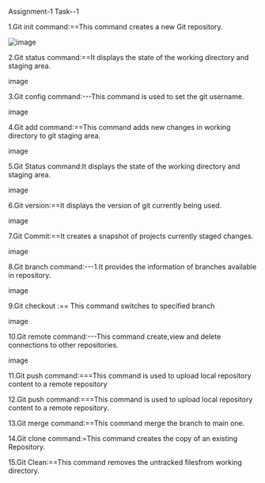 Assignment-1
Task--1

1.Git init command:==This command creates a new Git repository.

![image](https://user-images.githubusercontent.com/114386080/195010838-4e595d33-6d67-4d90-b0fe-6b5b966c0e97.png)


2.Git status command:==It displays the state of the working directory and staging area.

image

3.Git config command:---This command is used to set the git username.

image

4.Git add command:==This command adds new changes in working directory to git staging area.

image

5.Git Status command:It displays the state of the working directory and staging area.

image

6.Git version:==It displays the version of git currently being used.

image

7.Git Commit:==It creates a snapshot of projects currently staged changes.

image

8.Git branch command:---1.It provides the information of branches available in repository.

image

9.Git checkout :== This command switches to specified branch

image

10.Git remote command:---This command create,view and delete connections to other repositories.

image

11.Git push command:===This command is used to upload local repository content to a remote repository

12.Git push command:===This command is used to upload local repository content to a remote repository.

13.Git merge command:==This command merge the branch to main one.

14.Git clone command:=This command creates the copy of an existing Repository.

15.Git Clean:==This command removes the untracked filesfrom working directory.
